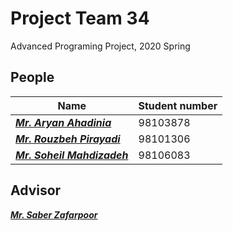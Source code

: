 # Project Team 34
Advanced Programing Project, 2020 Spring

## People
| Name | Student number |
| ----- | ----- |
| _***[Mr. Aryan Ahadinia](https://github.com/AryanAhadinia)***_ |  98103878 |
| _***[Mr. Rouzbeh Pirayadi](https://github.com/rpirayadi)***_ | 98101306 |
| _***[Mr. Soheil Mahdizadeh](https://github.com/s0heil20)***_ | 98106083 |

## Advisor
**_[Mr. Saber Zafarpoor](www.telegram.me/Saber_coder)_**

